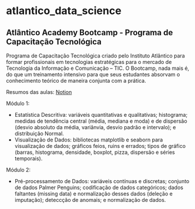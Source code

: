 # atlantico_data_science
## Atlântico Academy Bootcamp - Programa de Capacitação Tecnológica

Programa de Capacitação Tecnológica criado pelo Instituto Atlântico para formar profissionais em tecnologias estratégicas para o mercado de Tecnologia da Informação e Comunicação – TIC. O Bootcamp, nada mais é, do que um treinamento intensivo para que seus estudantes absorvam o conhecimento teórico de maneira conjunta com a prática.

Resumos das aulas:
[Notion](https://www.notion.so/Atl-ntico-Academy-Bootcamp-79ecbf51c4ac48a3b99225a270858c37)

Módulo 1: 
 - Estatística Descritiva: variáveis quantitativas e qualitativas; histograma; medidas de tendência central (média, mediana e moda) e de dispersão (desvio absoluto da média, variânvia, desvio padrão e intervalo); e distribuição Normal.
 - Visualização de Dados: bibliotecas matplotlib e seaborn para visualização de dados; gráficos feios, ruins e errados; tipos de gráfico (barras, histograma, densidade, boxplot, pizza, dispersão e séries temporais).

Módulo 2:
- Pré-processamento de Dados: variáveis contínuas e discretas; conjunto de dados Palmer Penguins; codificação de dados categóricos; dados faltantes (missing data) e normalização desses dados (deleção e imputação); deteccção de anomais; e normalização de dados.